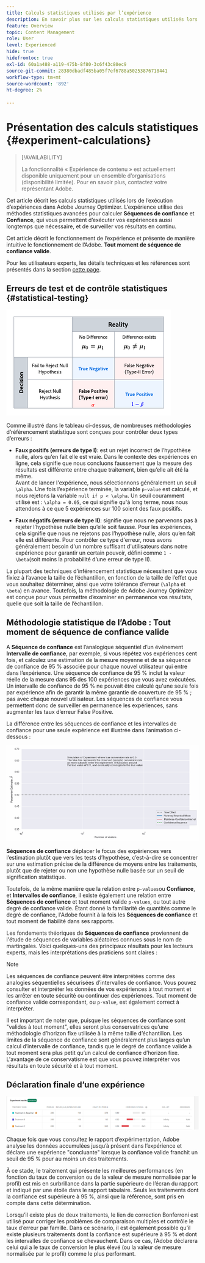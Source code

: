 ```yaml
---
title: Calculs statistiques utilisés par l’expérience
description: En savoir plus sur les calculs statistiques utilisés lors de l’exécution d’expériences
feature: Overview
topic: Content Management
role: User
level: Experienced
hide: true
hidefromtoc: true
exl-id: 60a1a488-a119-475b-8f80-3c6f43c80ec9
source-git-commit: 28380dbadf485ba05f7ef6788a50253876718441
workflow-type: tm+mt
source-wordcount: '892'
ht-degree: 2%

---
```


# Présentation des calculs statistiques {#experiment-calculations}

>[!AVAILABILITY]
>
>La fonctionnalité « Expérience de contenu » est actuellement disponible uniquement pour un ensemble d’organisations (disponibilité limitée). Pour en savoir plus, contactez votre représentant Adobe.

Cet article décrit les calculs statistiques utilisés lors de l’exécution d’expériences dans Adobe Journey Optimizer. L’expérience utilise des méthodes statistiques avancées pour calculer **Séquences de confiance** et **Confiance**, qui vous permettent d’exécuter vos expériences aussi longtemps que nécessaire, et de surveiller vos résultats en continu.

Cet article décrit le fonctionnement de l’expérience et présente de manière intuitive le fonctionnement de l’Adobe. **Tout moment de séquence de confiance valide**.

Pour les utilisateurs experts, les détails techniques et les références sont présentés dans la section [cette page](../campaigns/assets/confidence_sequence_technical_details.pdf).

## Erreurs de test et de contrôle statistiques {#statistical-testing}

![](assets/technote_1.png)

Comme illustré dans le tableau ci-dessus, de nombreuses méthodologies d’référencement statistique sont conçues pour contrôler deux types d’erreurs :

* **Faux positifs (erreurs de type I)**: est un rejet incorrect de l’hypothèse nulle, alors qu’en fait elle est vraie. Dans le contexte des expériences en ligne, cela signifie que nous concluons faussement que la mesure des résultats est différente entre chaque traitement, bien qu’elle ait été la même.
   </br>Avant de lancer l&#39;expérience, nous sélectionnons généralement un seuil `\alpha`. Une fois l’expérience terminée, la variable `p-value` est calculé, et nous rejetons la variable `null if p < \alpha`. Un seuil couramment utilisé est : `\alpha = 0.05`, ce qui signifie qu&#39;à long terme, nous nous attendons à ce que 5 expériences sur 100 soient des faux positifs.

* **Faux négatifs (erreurs de type II)**: signifie que nous ne parvenons pas à rejeter l’hypothèse nulle bien qu’elle soit fausse. Pour les expériences, cela signifie que nous ne rejetons pas l’hypothèse nulle, alors qu’en fait elle est différente. Pour contrôler ce type d&#39;erreur, nous avons généralement besoin d&#39;un nombre suffisant d&#39;utilisateurs dans notre expérience pour garantir un certain pouvoir, défini comme `1 - \beta`(soit moins la probabilité d’une erreur de type II).

La plupart des techniques d’inférencement statistique nécessitent que vous fixiez à l’avance la taille de l’échantillon, en fonction de la taille de l’effet que vous souhaitez déterminer, ainsi que votre tolérance d’erreur (`\alpha` et `\beta`) en avance. Toutefois, la méthodologie de Adobe Journey Optimizer est conçue pour vous permettre d’examiner en permanence vos résultats, quelle que soit la taille de l’échantillon.

## Méthodologie statistique de l’Adobe : Tout moment de séquence de confiance valide

A **Séquence de confiance** est l’analogique séquentiel d’un événement **Intervalle de confiance**, par exemple, si vous répétez vos expériences cent fois, et calculez une estimation de la mesure moyenne et de sa séquence de confiance de 95 % associée pour chaque nouvel utilisateur qui entre dans l’expérience. Une séquence de confiance de 95 % inclut la valeur réelle de la mesure dans 95 des 100 expériences que vous avez exécutées. Un intervalle de confiance de 95 % ne pouvait être calculé qu&#39;une seule fois par expérience afin de garantir la même garantie de couverture de 95 % ; pas avec chaque nouvel utilisateur. Les séquences de confiance vous permettent donc de surveiller en permanence les expériences, sans augmenter les taux d’erreur False Positive.

La différence entre les séquences de confiance et les intervalles de confiance pour une seule expérience est illustrée dans l’animation ci-dessous :

![](assets/technote_2.gif)

**Séquences de confiance** déplacer le focus des expériences vers l’estimation plutôt que vers les tests d’hypothèse, c’est-à-dire se concentrer sur une estimation précise de la différence de moyens entre les traitements, plutôt que de rejeter ou non une hypothèse nulle basée sur un seuil de signification statistique.

Toutefois, de la même manière que la relation entre `p-values`ou **Confiance**, et **Intervalles de confiance**, il existe également une relation entre **Séquences de confiance** et tout moment valide `p-values`, ou tout autre degré de confiance valide. Étant donné la familiarité de quantités comme le degré de confiance, l&#39;Adobe fournit à la fois les **Séquences de confiance** et tout moment de fiabilité dans ses rapports.

Les fondements théoriques de **Séquences de confiance** proviennent de l&#39;étude de séquences de variables aléatoires connues sous le nom de martingales. Voici quelques-uns des principaux résultats pour les lecteurs experts, mais les interprétations des praticiens sont claires :

>[!NOTE]
>
>Les séquences de confiance peuvent être interprétées comme des analogies séquentielles sécurisées d’intervalles de confiance. Vous pouvez consulter et interpréter les données de vos expériences à tout moment et les arrêter en toute sécurité ou continuer des expériences. Tout moment de confiance valide correspondant, ou `p-value`, est également correct à interpréter.

Il est important de noter que, puisque les séquences de confiance sont &quot;valides à tout moment&quot;, elles seront plus conservatrices qu’une méthodologie d’horizon fixe utilisée à la même taille d’échantillon. Les limites de la séquence de confiance sont généralement plus larges qu’un calcul d’intervalle de confiance, tandis que le degré de confiance valide à tout moment sera plus petit qu’un calcul de confiance d’horizon fixe. L&#39;avantage de ce conservatisme est que vous pouvez interpréter vos résultats en toute sécurité et à tout moment.

## Déclaration finale d’une expérience

![](assets/experimentation_report_2.png)

Chaque fois que vous consultez le rapport d’expérimentation, Adobe analyse les données accumulées jusqu’à présent dans l’expérience et déclare une expérience &quot;concluante&quot; lorsque la confiance valide franchit un seuil de 95 % pour au moins un des traitements.

À ce stade, le traitement qui présente les meilleures performances (en fonction du taux de conversion ou de la valeur de mesure normalisée par le profil) est mis en surbrillance dans la partie supérieure de l’écran du rapport et indiqué par une étoile dans le rapport tabulaire. Seuls les traitements dont la confiance est supérieure à 95 %, ainsi que la référence, sont pris en compte dans cette détermination.

Lorsqu’il existe plus de deux traitements, le lien de correction Bonferroni est utilisé pour corriger les problèmes de comparaison multiples et contrôle le taux d’erreur par famille. Dans ce scénario, il est également possible qu’il existe plusieurs traitements dont la confiance est supérieure à 95 % et dont les intervalles de confiance se chevauchent. Dans ce cas, l’Adobe déclarera celui qui a le taux de conversion le plus élevé (ou la valeur de mesure normalisée par le profil) comme le plus performant.
